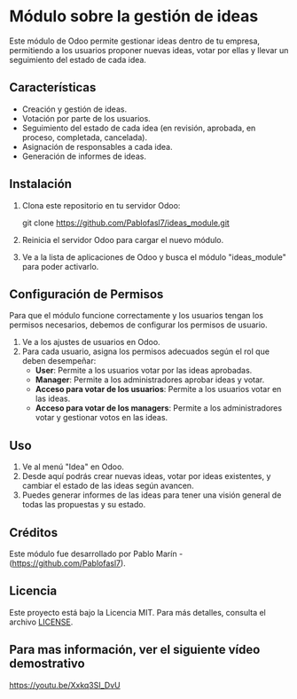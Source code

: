 # Módulo sobre la gestión de ideas

Este módulo de Odoo permite gestionar ideas dentro de tu empresa, permitiendo a los usuarios proponer nuevas ideas, votar por ellas y llevar un seguimiento del estado de cada idea.

## Características

- Creación y gestión de ideas.
- Votación por parte de los usuarios.
- Seguimiento del estado de cada idea (en revisión, aprobada, en proceso, completada, cancelada).
- Asignación de responsables a cada idea.
- Generación de informes de ideas.

## Instalación

1. Clona este repositorio en tu servidor Odoo:

    git clone https://github.com/Pablofasl7/ideas_module.git

2. Reinicia el servidor Odoo para cargar el nuevo módulo.

3. Ve a la lista de aplicaciones de Odoo y busca el módulo "ideas_module" para poder activarlo.

## Configuración de Permisos

Para que el módulo funcione correctamente y los usuarios tengan los permisos necesarios, debemos de configurar los permisos de usuario. 

1. Ve a los ajustes de usuarios en Odoo.
2. Para cada usuario, asigna los permisos adecuados según el rol que deben desempeñar:
    - **User**: Permite a los usuarios votar por las ideas aprobadas.
    - **Manager**: Permite a los administradores aprobar ideas y votar.
    - **Acceso para votar de los usuarios**: Permite a los usuarios votar en las ideas.
    - **Acceso para votar de los managers**: Permite a los administradores votar y gestionar votos en las ideas.

## Uso

1. Ve al menú "Idea" en Odoo.
2. Desde aquí podrás crear nuevas ideas, votar por ideas existentes, y cambiar el estado de las ideas según avancen.
3. Puedes generar informes de las ideas para tener una visión general de todas las propuestas y su estado.
   
## Créditos

Este módulo fue desarrollado por Pablo Marín - (https://github.com/Pablofasl7).

## Licencia

Este proyecto está bajo la Licencia MIT. Para más detalles, consulta el archivo [LICENSE](LICENSE).

## Para mas información, ver el siguiente vídeo demostrativo
https://youtu.be/Xxkq3SI_DvU
